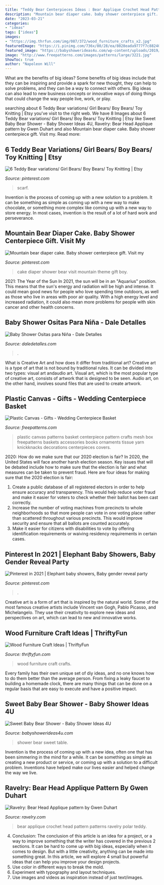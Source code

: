 ```yaml
---
title: "Teddy Bear Centerpieces Ideas : Bear Applique Crochet Head Pattern Patterns Ravelry Polar Teddy"
description: "Mountain bear diaper cake. baby shower centerpiece gift. visit my"
date: "2023-03-21"
categories:
- "ideas"
tags: ["ideas"]
images:
- "https://img.thrfun.com/img/087/372/wood_furniture_crafts_x2.jpg"
featuredImage: "https://i.pinimg.com/736x/80/28/ea/8028eada9777f7c8824014ca63232e9d.jpg"
featured_image: "https://babyshowerideas4u.com/wp-content/uploads/2019/07/Sweet-Baby-Bear-Shower-Guest-Table.jpg"
image: "http://www.freepatterns.com/images/patterns/large/3221.jpg"
ShowToc: true
author: "Napoleon Will"
---
```



What are the benefits of big ideas?
Some benefits of big ideas include that they can be inspiring and provide a spark for new thought, they can help to solve problems, and they can be a way to connect with others. Big ideas can also lead to new business concepts or innovative ways of doing things that could change the way people live, work, or play.

	

		
searching about 6 Teddy Bear variations/ Girl Bears/ Boy Bears/ Toy Knitting | Etsy you've visit to the right web. We have 8 Images about 6 Teddy Bear variations/ Girl Bears/ Boy Bears/ Toy Knitting | Etsy like Sweet Baby Bear Shower - Baby Shower Ideas 4U, Ravelry: Bear Head Applique pattern by Gwen Duhart and also Mountain bear diaper cake. Baby shower centerpiece gift. Visit my. Read more:
		
    
## 6 Teddy Bear Variations/ Girl Bears/ Boy Bears/ Toy Knitting | Etsy

<img loading=lazy src="https://i.pinimg.com/736x/f9/f4/c7/f9f4c7785cbdcc369134d0cac88dea4d.jpg" onerror="this.onerror=null;this.src='https://tse4.mm.bing.net/th?id=OIP.g_N1uUanD4HuY3frgYDN5gHaHa&amp;pid=15.1';" alt="6 Teddy Bear variations/ Girl Bears/ Boy Bears/ Toy Knitting | Etsy">

_Source: pinterest.com_

>scarf. 

	

Invention is the process of coming up with a new solution to a problem. It can be something as simple as coming up with a new way to make chocolate, or something more complex like coming up with a new way to store energy. In most cases, invention is the result of a lot of hard work and perseverance.

    
## Mountain Bear Diaper Cake. Baby Shower Centerpiece Gift. Visit My

<img loading=lazy src="https://i.pinimg.com/736x/80/28/ea/8028eada9777f7c8824014ca63232e9d.jpg" onerror="this.onerror=null;this.src='https://tse2.mm.bing.net/th?id=OIP.1PTY1_y7iw9I4sJ1PgFElwHaNK&amp;pid=15.1';" alt="Mountain bear diaper cake. Baby shower centerpiece gift. Visit my">

_Source: pinterest.com_

>cake diaper shower bear visit mountain theme gift boy. 

	

2021: The Year of the Sun
In 2021, the sun will be in an "Aquarius" position. This means that the sun's energy and radiation will be high and intense. It could mean good news for people who love spending time outdoors, as well as those who live in areas with poor air quality. With a high energy level and increased radiation, it could also mean more problems for people with skin cancer and other health concerns.

    
## Baby Shower Ositas Para Niña - Dale Detalles

<img loading=lazy src="https://i1.wp.com/www.daledetalles.com/wp-content/uploads/2016/02/osito10.jpg?resize=667%2C1000" onerror="this.onerror=null;this.src='https://tse1.mm.bing.net/th?id=OIP.bGMGt_fGMpqU0pz-YjYQ0QHaLG&amp;pid=15.1';" alt="Baby Shower Ositas para Niña - Dale Detalles">

_Source: daledetalles.com_

>. 

	

What is Creative Art and how does it differ from traditional art?
Creative art is a type of art that is not bound by traditional rules. It can be divided into two types: visual art andaudio art. Visual art, which is the most popular type of creative art, consists of artwork that is designed to be seen. Audio art, on the other hand, involves sound files that are used to create artwork.

    
## Plastic Canvas - Gifts - Wedding Centerpiece Basket

<img loading=lazy src="http://www.freepatterns.com/images/patterns/large/3221.jpg" onerror="this.onerror=null;this.src='https://tse3.mm.bing.net/th?id=OIP.KixlIQYb3ro9nsfRktPg2wHaJ3&amp;pid=15.1';" alt="Plastic Canvas - Gifts - Wedding Centerpiece Basket">

_Source: freepatterns.com_

>plastic canvas patterns basket centerpiece pattern crafts mesh box freepatterns baskets accessories books ornaments tissue yarn knickknacks decorations centerpieces covers. 

	

2020: How do we make sure that our 2020 election is fair?
In 2020, the United States will face another harsh election season. Key issues that will be debated include how to make sure that the election is fair and what measures can be taken to prevent fraud. Here are four ideas for making sure that the 2020 election is fair: 
1. Create a public database of all registered electors in order to help ensure accuracy and transparency. This would help reduce voter fraud and make it easier for voters to check whether their ballot has been cast correctly. 
2. Increase the number of voting machines from precincts to whole neighborhoods so that more people can vote in one voting place rather than scattered throughout various precincts. This would improve security and ensure that all ballots are counted accurately. 
3. Make it easier for citizens with disabilities to vote by offering identification requirements or waiving residency requirements in certain cases.

    
## Pinterest In 2021 | Elephant Baby Showers, Baby Gender Reveal Party

<img loading=lazy src="https://i.pinimg.com/736x/4d/35/df/4d35dfd173685dd2aeb39d50ab994148.jpg" onerror="this.onerror=null;this.src='https://tse1.mm.bing.net/th?id=OIP.xik3we1eVINfwpdS_pATcgHaJ3&amp;pid=15.1';" alt="Pinterest in 2021 | Elephant baby showers, Baby gender reveal party">

_Source: pinterest.com_

>. 

	

Creative art is a form of art that is inspired by the natural world. Some of the most famous creative artists include Vincent van Gogh, Pablo Picasso, and Michelangelo. They use their creativity to explore new ideas and perspectives on art, which can lead to new and innovative works.

    
## Wood Furniture Craft Ideas | ThriftyFun

<img loading=lazy src="https://img.thrfun.com/img/087/372/wood_furniture_crafts_x2.jpg" onerror="this.onerror=null;this.src='https://tse1.mm.bing.net/th?id=OIP.Qj6QJV_Ig6MCrdF6QgJ8GAHaKP&amp;pid=15.1';" alt="Wood Furniture Craft Ideas | ThriftyFun">

_Source: thriftyfun.com_

>wood furniture craft crafts. 

	

Every family has their own unique set of diy ideas, and no one knows how to do them better than the average person. From fixing a leaky faucet to building a homemade clock, there are many things that can be done on a regular basis that are easy to execute and have a positive impact.

    
## Sweet Baby Bear Shower - Baby Shower Ideas 4U

<img loading=lazy src="https://babyshowerideas4u.com/wp-content/uploads/2019/07/Sweet-Baby-Bear-Shower-Guest-Table.jpg" onerror="this.onerror=null;this.src='https://tse2.mm.bing.net/th?id=OIP.JxKkzYEOpEHNbjzfevI_YAHaJw&amp;pid=15.1';" alt="Sweet Baby Bear Shower - Baby Shower Ideas 4U">

_Source: babyshowerideas4u.com_

>shower bear sweet table. 

	

Invention is the process of coming up with a new idea, often one that has been simmering in the mind for a while. It can be something as simple as creating a new product or service, or coming up with a solution to a difficult problem. Inventions have helped make our lives easier and helped change the way we live.

    
## Ravelry: Bear Head Applique Pattern By Gwen Duhart

<img loading=lazy src="https://images4-e.ravelrycache.com/uploads/madgrammy/204252098/2014-01-02_20.30.22_small2.jpg" onerror="this.onerror=null;this.src='https://tse4.mm.bing.net/th?id=OIP.2oBdXCnsvs2X3eDBWzI6jgAAAA&amp;pid=15.1';" alt="Ravelry: Bear Head Applique pattern by Gwen Duhart">

_Source: ravelry.com_

>bear applique crochet head pattern patterns ravelry polar teddy. 

	

4. Conclusion: The conclusion of this article is an idea for a project, or a way to improve something that the writer has covered in the previous 2 sections.
It can be hard to come up with big ideas, especially when it comes to design. But with a little creativity, anything can be made into something great. In this article, we will explore 4 small but powerful ideas that can help you improve your design projects.
1. Use color in different ways to break the mold.
2. Experiment with typography and layout techniques.
3. Use images and videos as inspiration instead of just text/images.

